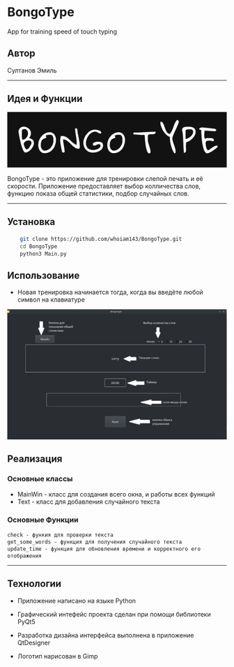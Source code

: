 # BongoType
App for training speed of touch typing
## Автор ##

Султанов Эмиль
***

## Идея и Функции ##

![logo.png](presentations_files/logo.png) 

BongoType - это приложение для тренировки слепой печать и её скорости.
Приложение предоставляет выбор колличества слов, функцию показа общей статистики, подбор случайных слов.
***

## Установка ##
```bash
    git clone https://github.com/whoiam143/BongoType.git
    cd BongoType
    python3 Main.py

```

## Использование ##
  * Новая тренировка начинается тогда, когда вы введёте любой символ на клавиатуре
    
  ![logo.png](presentations_files/ph.png) 
  

## Реализация ##

### Основные классы ###
* MainWin - класс для создания всего окна, и работы всех функций
* Text - класс для добавления случайного текста

### Основные Функции ###
    check - функия для проверки текста
    get_some_words - функция для получения случайного текста 
    update_time - функция для обновления времени и корректного его отображения

***

## Технологии ##
 
* Приложение написано на языке Python 

* Графический интефейс проекта сделан при помощи библиотеки PyQt5

* Разработка дизайна интерфейса выполнена в приложение QtDesigner

* Логотип нарисован в Gimp
